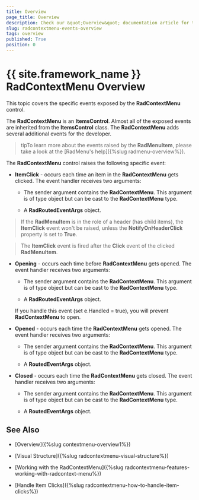 ```yaml
---
title: Overview
page_title: Overview
description: Check our &quot;Overview&quot; documentation article for the RadContextMenu {{ site.framework_name }} control.
slug: radcontextmenu-events-overview
tags: overview
published: True
position: 0
---
```


# {{ site.framework_name }} RadContextMenu Overview

This topic covers the specific events exposed by the __RadContextMenu__ control.

The __RadContextMenu__ is an __ItemsControl__. Almost all of the exposed events are inherited from the __ItemsControl__ class. The __RadContextMenu__ adds several additional events for the developer.

>tipTo learn more about the events raised by the __RadMenuItem__, please take a look at the [RadMenu's help]({%slug radmenu-overview%}).

The __RadContextMenu__ control raises the following specific event:        

* __ItemClick__ - occurs each time an item in the __RadContextMenu__ gets clicked. The event handler receives two arguments:

	* The sender argument contains the __RadContextMenu__. This argument is of type object but can be cast to the __RadContextMenu__ type.

	* A __RadRoutedEventArgs__ object.

>If the __RadMenuItem__ is in the role of a header (has child items), the __ItemClick__ event won't be raised, unless the __NotifyOnHeaderClick__ property is set to __True__.              

>The __ItemClick__ event is fired after the __Click__ event of the clicked __RadMenuItem__.              

* __Opening__ - occurs each time before __RadContextMenu__ gets opened. The event handler receives two arguments:            

	* The sender argument contains the __RadContextMenu__. This argument is of type object but can be cast to the __RadContextMenu__ type.              

	* A __RadRoutedEventArgs__ object.

	If you handle this event (set e.Handled = true), you will prevent __RadContextMenu__ to open.            

* __Opened__ - occurs each time the __RadContextMenu__ gets opened. The event handler receives two arguments:

	* The sender argument contains the __RadContextMenu__. This argument is of type object but can be cast to the __RadContextMenu__ type.

	* A __RoutedEventArgs__ object.

* __Closed__ - occurs each time the __RadContextMenu__ gets closed. The event handler receives two arguments:

	* The sender argument contains the __RadContextMenu__. This argument is of type object but can be cast to the __RadContextMenu__ type.

	* A __RoutedEventArgs__ object.

## See Also

 * [Overview]({%slug contextmenu-overview1%})

 * [Visual Structure]({%slug radcontextmenu-visual-structure%})

 * [Working with the RadContextMenu]({%slug radcontextmenu-features-working-with-radcontext-menu%})

 * [Handle Item Clicks]({%slug radcontextmenu-how-to-handle-item-clicks%})
